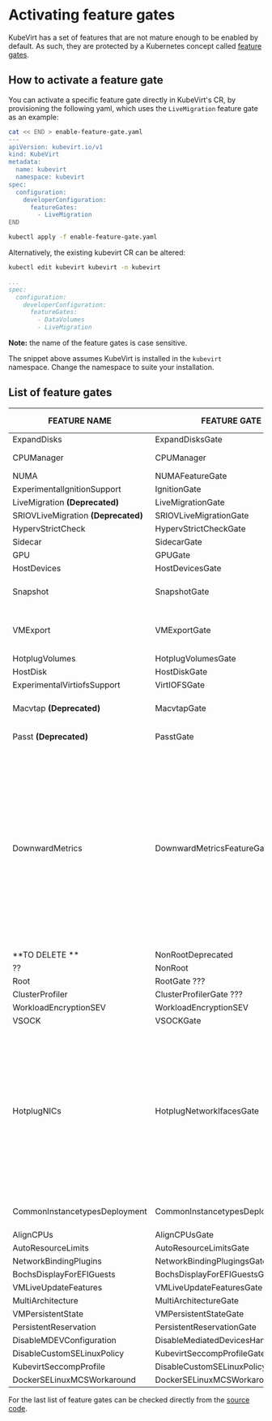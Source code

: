 # Activating feature gates

KubeVirt has a set of features that are not mature enough to be enabled by
default. As such, they are protected by a Kubernetes concept called
[feature gates](https://kubernetes.io/docs/reference/command-line-tools-reference/feature-gates/).

## How to activate a feature gate
You can activate a specific feature gate directly in KubeVirt's CR, by
provisioning the following yaml, which uses the `LiveMigration` feature gate
as an example:
```bash
cat << END > enable-feature-gate.yaml
---
apiVersion: kubevirt.io/v1
kind: KubeVirt
metadata:
  name: kubevirt
  namespace: kubevirt
spec:
  configuration:
    developerConfiguration: 
      featureGates:
        - LiveMigration
END

kubectl apply -f enable-feature-gate.yaml
```

Alternatively, the existing kubevirt CR can be altered:
```bash
kubectl edit kubevirt kubevirt -n kubevirt
```

```yaml
...
spec:
  configuration:
    developerConfiguration:
      featureGates:
        - DataVolumes
        - LiveMigration
```

**Note:** the name of the feature gates is case sensitive.

The snippet above assumes KubeVirt is installed in the `kubevirt` namespace.
Change the namespace to suite your installation.

## List of feature gates

FEATURE NAME| FEATURE GATE | ARM SUPPORTED | NOTES | DESCRIPTION
-- | -- | -- | -- | --
ExpandDisks | ExpandDisksGate | No [WIP]| CDI is needed |  
CPUManager | CPUManager | Yes | use taskset to do CPU pinning, do not support kvm-hint-dedicated (this is only works on x86 platform) |  
NUMA | NUMAFeatureGate | No [WIP] | Need to support Hugepage on Arm64 |  
ExperimentalIgnitionSupport| IgnitionGate | Yes | This feature is only used for CoreOS/RhCOS |  
LiveMigration **(Deprecated)** | LiveMigrationGate | Yes | Verified live migration with masquerade network |  
SRIOVLiveMigration **(Deprecated)**| SRIOVLiveMigrationGate | Not verified | Need two same Machine and SRIOV device |  
HypervStrictCheck | HypervStrictCheckGate | No | Hyperv does not work on Arm64 |  
Sidecar | SidecarGate | Yes |   |  
GPU | GPUGate | Not verified | Need GPU device |  
HostDevices| HostDevicesGate | Not verified | Need GPU or sound card |  
Snapshot| SnapshotGate | Yes | Need snapshotter support https://github.com/kubernetes-csi/external-snapshotter |  
VMExport| VMExportGate | Partially Yes | Need snapshotter support https://kubevirt.io/user-guide/operations/export_api/, support exporting pvc, not support exporting DataVolumes and MemoryDump which rely on CDI |  
HotplugVolumes| HotplugVolumesGate | No [WIP] | Rely on datavolume and CDI |  
HostDisk| HostDiskGate | Yes |   |  
ExperimentalVirtiofsSupport| VirtIOFSGate | Yes |   |  
Macvtap **(Deprecated)**| MacvtapGate | No [WIP] | quay.io/kubevirt/macvtap-cni not support Arm64, https://github.com/kubevirt/macvtap-cni#deployment |  
Passt **(Deprecated)**| PasstGate | Yes | VM have same ip with pods; start a process for network /usr/bin/passt --runas 107 -e -t 8080 |  
DownwardMetrics| DownwardMetricsFeatureGate | need more information | It used to let guest get host information, failed on both Arm64 and x86_64. <br><br>The block is successfully attached and can see the following information:<br>  `-blockdev {"driver":"file","filename":"/var/run/kubevirt-private/downwardapi-disks/vhostmd0","node-name":"libvirt-1-storage","cache":{"direct":true,"no-flush":false},"auto-read-only":true, "discard":"unmap"}`<br><br>But unable to get information via `vm-dump-metrics`:<br><br>`LIBMETRICS: read_mdisk(): Unable to read metrics disk`<br>`LIBMETRICS: get_virtio_metrics(): Unable to export metrics: open (/dev/virtio-ports/org.github.vhostmd.1) No such file or directory`<br>`LIBMETRICS: get_virtio_metrics(): Unable to read metrics` |  
**TO DELETE ** | NonRootDeprecated | Yes |   |  
?? | NonRoot | Yes |   |  
Root| RootGate ??? | Yes |   |  
ClusterProfiler | ClusterProfilerGate ??? | Yes | |  
WorkloadEncryptionSEV | WorkloadEncryptionSEV | No | SEV is only available on x86_64 |  
VSOCK | VSOCKGate | Yes |   |  
HotplugNICs| HotplugNetworkIfacesGate | No [WIP] | Need to setup *multus-cni* and *multus-dynamic-networks-controller*: https://github.com/k8snetworkplumbingwg/multus-cni <br>`cat ./deployments/ multus-daemonset-thick.yml \| kubectl apply -f -`https://github.com/k8snetworkplumbingwg/multus-dynamic-networks-controller <br>`kubectl apply -f manifests/dynamic-networks-controller.yaml` <br><br>Currently, the image ghcr.io/k8snetworkplumbingwg/multus-cni:snapshot-thick does not support Arm64 server. For more information please refer to https://github.com/k8snetworkplumbingwg/multus-cni/pull/1027. |  
CommonInstancetypesDeployment| CommonInstancetypesDeploymentGate | No [WIP] | Support of common-instancetypes instancetypes needs to be tested, common-instancetypes preferences for ARM workloads are still missing |  
AlignCPUs | AlignCPUsGate | Not verified | | |  
AutoResourceLimits | AutoResourceLimitsGate | Not verified | | |  
NetworkBindingPlugins | NetworkBindingPlugingsGate | Not verified | | |  
BochsDisplayForEFIGuests | BochsDisplayForEFIGuestsGate | Not verified | | |  
VMLiveUpdateFeatures | VMLiveUpdateFeaturesGate | Not verified | | |  
MultiArchitecture | MultiArchitectureGate | Not verified | | |  
VMPersistentState | VMPersistentStateGate | Not verified | | |  
PersistentReservation | PersistentReservationGate | Not verified | | |  
DisableMDEVConfiguration | DisableMediatedDevicesHandlingGate | Not verified | | |  
DisableCustomSELinuxPolicy | KubevirtSeccompProfileGate | Not verified | | |  
KubevirtSeccompProfile | DisableCustomSELinuxPolicyGate | Not verified | | |  
DockerSELinuxMCSWorkaround | DockerSELinuxMCSWorkaroundGate | Not verified | | |  



For the last list of feature gates can be checked directly from
the [source code](https://github.com/kubevirt/kubevirt/blob/main/pkg/virt-config/feature-gates.go#L26).


